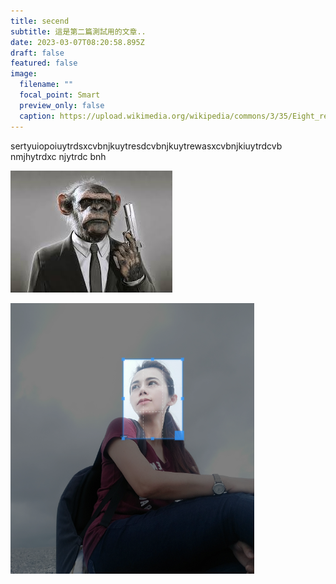 ```yaml
---
title: secend
subtitle: 這是第二篇測試用的文章..
date: 2023-03-07T08:20:58.895Z
draft: false
featured: false
image:
  filename: ""
  focal_point: Smart
  preview_only: false
  caption: https://upload.wikimedia.org/wikipedia/commons/3/35/Eight_regions_of_Japan_%28zh-hant%29.svg
---
```

s﻿ertyuiopoiuytrdsxcvbnjkuytresdcvbnjkuytrewasxcvbnjkiuytrdcvb nmjhytrdxc njytrdc bnh

![FF Knight - Garena officially revealed Free Fire's new... | Facebook](monkey.jpg)

![](spec.png)